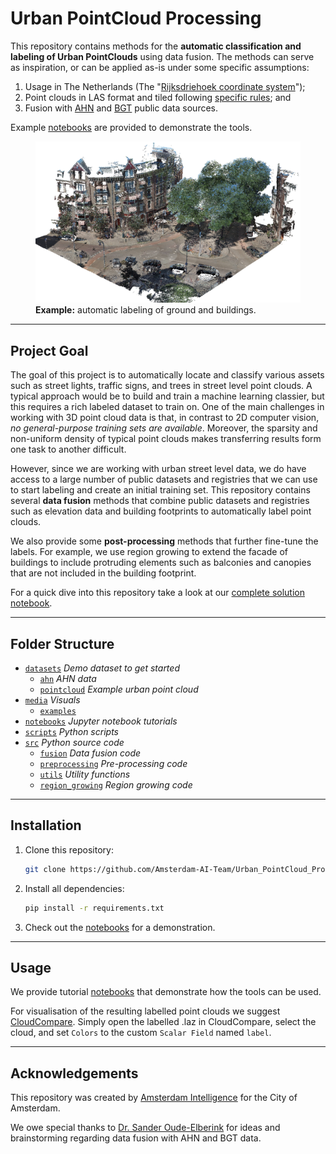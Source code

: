 # Urban PointCloud Processing

This repository contains methods for the **automatic classification and labeling of Urban PointClouds** using data fusion. The methods can serve as inspiration, or can be applied as-is under some specific assumptions:

1. Usage in The Netherlands (The "[Rijksdriehoek coordinate system](https://nl.wikipedia.org/wiki/Rijksdriehoeksco%C3%B6rdinaten)");
2. Point clouds in LAS format and tiled following [specific rules](datasets); and
3. Fusion with [AHN](https://www.ahn.nl/) and [BGT](https://www.geobasisregistraties.nl/basisregistraties/grootschalige-topografie) public data sources.

Example [notebooks](notebooks) are provided to demonstrate the tools.

<figure>
  <img
  src="media/examples/demo.gif"
  alt="Example: automatic labeling of ground and buildings.">
  <figcaption class="figure-caption text-center"><b>Example:</b> automatic labeling of ground and buildings.</figcaption>
</figure>

---

## Project Goal

The goal of this project is to automatically locate and classify various assets such as street lights, traffic signs, and trees in street level point clouds. A typical approach would be to build and train a machine learning classier, but this requires a rich labeled dataset to train on. One of the main challenges in working with 3D point cloud data is that, in contrast to 2D computer vision, _no general-purpose training sets are available_. Moreover, the sparsity and non-uniform density of typical point clouds makes transferring results form one task to another difficult.

However, since we are working with urban street level data, we do have access to a large number of public datasets and registries that we can use to start labeling and create an initial training set. This repository contains several **data fusion** methods that combine public datasets and registries such as elevation data and building footprints to automatically label point clouds.

We also provide some **post-processing** methods that further fine-tune the labels. For example, we use region growing to extend the facade of buildings to include protruding elements such as balconies and canopies that are not included in the building footprint.

For a quick dive into this repository take a look at our [complete solution notebook](notebooks/0.%20Complete%20colution.ipynb).

---

## Folder Structure

 * [`datasets`](./datasets) _Demo dataset to get started_
   * [`ahn`](./datasets/ahn) _AHN data_
   * [`pointcloud`](./datasets/pointcloud) _Example urban point cloud_
 * [`media`](./media) _Visuals_
   * [`examples`](./media/examples)
 * [`notebooks`](./notebooks) _Jupyter notebook tutorials_
 * [`scripts`](./scripts) _Python scripts_
 * [`src`](./src) _Python source code_
   * [`fusion`](./src/fusion) _Data fusion code_
   * [`preprocessing`](./src/preprocessing) _Pre-processing code_
   * [`utils`](./src/utils) _Utility functions_
   * [`region_growing`](./src/region_growing) _Region growing code_



---

## Installation

1. Clone this repository:
    ```bash
    git clone https://github.com/Amsterdam-AI-Team/Urban_PointCloud_Processing.git
    ```

2. Install all dependencies:
    ```bash
    pip install -r requirements.txt
    ```

3. Check out the [notebooks](notebooks) for a demonstration.

---

## Usage

We provide tutorial [notebooks](notebooks) that demonstrate how the tools can be used.

For visualisation of the resulting labelled point clouds we suggest [CloudCompare](https://www.danielgm.net/cc/). Simply open the labelled .laz in CloudCompare, select the cloud, and set `Colors` to the custom `Scalar Field` named `label`.

---

## Acknowledgements

This repository was created by [Amsterdam Intelligence](https://amsterdamintelligence.com/) for the City of Amsterdam.

We owe special thanks to [Dr. Sander Oude-Elberink](https://research.utwente.nl/en/persons/sander-oude-elberink) for ideas and brainstorming regarding data fusion with AHN and BGT data.
